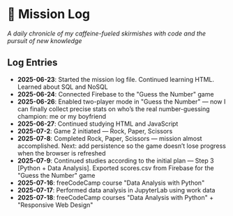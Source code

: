 # 🚀 Mission Log

_A daily chronicle of my caffeine-fueled skirmishes with code and the pursuit of new knowledge_

## Log Entries

- **2025-06-23**: Started the mission log file. Continued learning HTML. Learned about SQL and NoSQL
- **2025-06-24**: Connected Firebase to the "Guess the Number" game
- **2025-06-26**: Enabled two-player mode in "Guess the Number" — now I can finally collect precise stats on who’s the real number-guessing champion: me or my boyfriend
- **2025-06-27**: Continued studying HTML and JavaScript
- **2025-07-2**: Game 2 initiated — Rock, Paper, Scissors
- **2025-07-8**: Completed Rock, Paper, Scissors — mission almost accomplished. Next: add persistence so the game doesn’t lose progress when the browser is refreshed
- **2025-07-9**: Continued studies according to the initial plan — Step 3 [Python + Data Analysis]. Exported scores.csv from Firebase for the "Guess the Number" game
- **2025-07-16**: freeCodeCamp course "Data Analysis with Python"
- **2025-07-17**: Performed data analysis in JupyterLab using work data
- **2025-07-18**: freeCodeCamp courses "Data Analysis with Python" + "Responsive Web Design"